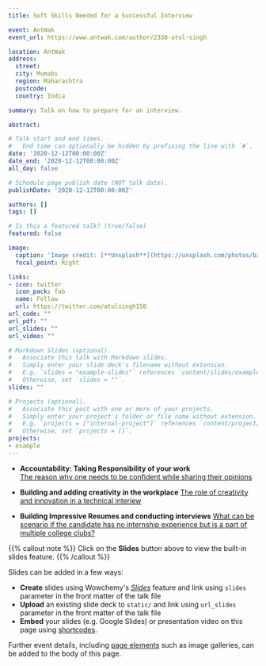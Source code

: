 ```yaml
---
title: Soft Skills Needed for a Successful Interview

event: AntWak
event_url: https://www.antwak.com/author/2338-atul-singh

location: AntWak
address:
  street: 
  city: Mumabi
  region: Maharashtra
  postcode: 
  country: India

summary: Talk on how to prepare for an interview.

abstract:

# Talk start and end times.
#   End time can optionally be hidden by prefixing the line with `#`.
date: '2020-12-12T00:00:00Z'
date_end: '2020-12-12T00:00:00Z'
all_day: false

# Schedule page publish date (NOT talk date).
publishDate: '2020-12-12T00:00:00Z'

authors: []
tags: []

# Is this a featured talk? (true/false)
featured: false

image:
  caption: 'Image credit: [**Unsplash**](https://unsplash.com/photos/bzdhc5b3Bxs)'
  focal_point: Right

links:
- icon: twitter
  icon_pack: fab
  name: Follow
  url: https://twitter.com/atulsingh158
url_code: ""
url_pdf: ""
url_slides: ""
url_video: ""

# Markdown Slides (optional).
#   Associate this talk with Markdown slides.
#   Simply enter your slide deck's filename without extension.
#   E.g. `slides = "example-slides"` references `content/slides/example-slides.md`.
#   Otherwise, set `slides = ""`.
slides: ""

# Projects (optional).
#   Associate this post with one or more of your projects.
#   Simply enter your project's folder or file name without extension.
#   E.g. `projects = ["internal-project"]` references `content/project/deep-learning/index.md`.
#   Otherwise, set `projects = []`.
projects:
- example
---
```


- **Accountability: Taking Responsibility of your work**  
[The reason why one needs to be confident while sharing their opinions](https://www.antwak.com/author2338-atul-singh/videos/30252-the-reason-why-one-needs-to-be-confident-while-sharing-teir-opinions)

- **Building and adding creativity in the workplace**
[The role of creativity and innovation in a technical interiew](https://www.antwak.com/author/2338-atul-singhvideos/30256-the-role-of-creativity-and-innovation-in-a-technical-intrview)

- **Building Impressive Resumes and conducting interviews**
[What can be scenario if the candidate has no internship experience but is a part of multiple college clubs?](https:/www.antwak.com/author/2338-atul-singh/videos30253-what-can-be-scenario-if-the-candidate-has-no-internship-xperience-but-is-a-part-of-multiple-college-clubs)

{{% callout note %}}
Click on the **Slides** button above to view the built-in slides feature.
{{% /callout %}}

Slides can be added in a few ways:

- **Create** slides using Wowchemy's [*Slides*](https://wowchemy.com/docs/managing-content/#create-slides) feature and link using `slides` parameter in the front matter of the talk file
- **Upload** an existing slide deck to `static/` and link using `url_slides` parameter in the front matter of the talk file
- **Embed** your slides (e.g. Google Slides) or presentation video on this page using [shortcodes](https://wowchemy.com/docs/writing-markdown-latex/).

Further event details, including [page elements](https://wowchemy.com/docs/writing-markdown-latex/) such as image galleries, can be added to the body of this page.
